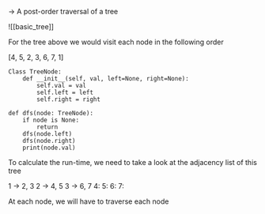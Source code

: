 -> A post-order traversal of a tree

![[basic_tree]]

For the tree above we would visit each node in the following order

[4, 5, 2, 3, 6, 7, 1]

```
Class TreeNode:
	def __init__(self, val, left=None, right=None):
		self.val = val
		self.left = left
		self.right = right

def dfs(node: TreeNode):
	if node is None:
		return
	dfs(node.left)
	dfs(node.right)
	print(node.val)
```

To calculate the run-time, we need to take a look at the adjacency list of this tree

1 -> 2, 3
2 -> 4, 5
3 -> 6, 7
4:
5:
6:
7:

At each node, we will have to traverse each node 